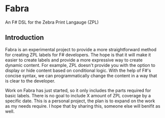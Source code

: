 # Fabra
An F# DSL for the Zebra Print Langauge (ZPL)

## Introduction

Fabra is an experimental project to provide a more straightforward method for creating ZPL labels for F# developers.
The hope is that it will make it easier to create labels and provide a more expressive way to create dynamic content.
For example, ZPL doesn't provide you with the option to display or hide content based on conditional logic.
With the help of F#'s concise syntax, we can programmatically change the content in a way that is clear to the developer. 

Work on Fabra has just started, so it only includes the parts required for basic labels.
There is no goal to include X amount of ZPL coverage by a specific date.
This is a personal project, the plan is to expand on the work as my needs require.
I hope that by sharing this, someone else will benifit as well.
